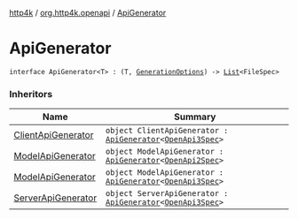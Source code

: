 [http4k](../index.md) / [org.http4k.openapi](index.md) / [ApiGenerator](./-api-generator.md)

# ApiGenerator

`interface ApiGenerator<T> : (T, `[`GenerationOptions`](-generation-options/index.md)`) -> `[`List`](https://kotlinlang.org/api/latest/jvm/stdlib/kotlin.collections/-list/index.html)`<FileSpec>`

### Inheritors

| Name | Summary |
|---|---|
| [ClientApiGenerator](../org.http4k.openapi.v3.client/-client-api-generator/index.md) | `object ClientApiGenerator : `[`ApiGenerator`](./-api-generator.md)`<`[`OpenApi3Spec`](../org.http4k.openapi.v3/-open-api3-spec/index.md)`>` |
| [ModelApiGenerator](../org.http4k.openapi.v2.models/-model-api-generator/index.md) | `object ModelApiGenerator : `[`ApiGenerator`](./-api-generator.md)`<`[`OpenApi2Spec`](../org.http4k.openapi.v2/-open-api2-spec/index.md)`>` |
| [ModelApiGenerator](../org.http4k.openapi.v3.models/-model-api-generator/index.md) | `object ModelApiGenerator : `[`ApiGenerator`](./-api-generator.md)`<`[`OpenApi3Spec`](../org.http4k.openapi.v3/-open-api3-spec/index.md)`>` |
| [ServerApiGenerator](../org.http4k.openapi.v3.server/-server-api-generator/index.md) | `object ServerApiGenerator : `[`ApiGenerator`](./-api-generator.md)`<`[`OpenApi3Spec`](../org.http4k.openapi.v3/-open-api3-spec/index.md)`>` |
